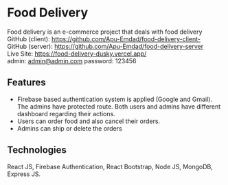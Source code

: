 # Food Delivery

Food delivery is an e-commerce project that deals with food delivery
<br/>
GitHub (client): https://github.com/Apu-Emdad/food-delivery-client-
<br/>
GitHub (server): https://github.com/Apu-Emdad/food-delivery-server
<br/>
Live Site: https://food-delivery-dusky.vercel.app/
<br/>
admin: admin@admin.com password: 123456
<br/>

## Features

- Firebase based authentication system is applied (Google and Gmail). The admins have protected route. Both users and admins have different dashboard regarding their actions.
- Users can order food and also cancel their orders.
- Admins can ship or delete the orders

## Technologies

React JS, Firebase Authentication, React Bootstrap, Node JS, MongoDB, Express JS.
